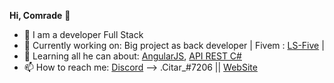 **Hi, Comrade** 👋

* 💼 I am a developer Full Stack
* 👀 Currently working on: Big project as back developer | Fivem : [LS-Five](https://ls-five.fr/) | 
* 🌱 Learning all he can about: [AngularJS](https://angular.io/), [API REST C#](https://docs.microsoft.com/fr-fr/aspnet/web-api/overview/older-versions/build-restful-apis-with-aspnet-web-api)
* 📫 How to reach me: [Discord](https://discord.com/) --> .Citar_#7206  || [WebSite](https://www.alan-santer.site/)

<!---
CitarOff/CitarOff is a ✨ special ✨ repository because its `README.md` (this file) appears on your GitHub profile.
You can click the Preview link to take a look at your changes.
--->
